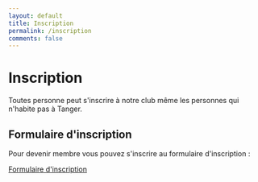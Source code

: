 ```yaml
---
layout: default
title: Inscription
permalink: /inscription
comments: false
---
```

# Inscription
Toutes personne peut s'inscrire à notre club même les personnes qui n'habite pas à Tanger.

## Formulaire d'inscription
Pour devenir membre vous pouvez s'inscrire au formulaire d'inscription :

<!-- TODO : Ajouter un formulaire google form pour l'inscription des membres  -->

<a target="_blanc" href="#">  Formulaire d'inscription</a>

 
